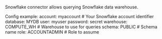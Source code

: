 Snowflake connector allows querying Snowflake data warehouse.

Config example:
    account: myaccount    # Your Snowflake account identifier
    database: MYDB
    user: myuser
    password: secret
    warehouse: COMPUTE_WH # Warehouse to use for queries
    schema: PUBLIC        # Schema name
    role: ACCOUNTADMIN    # Role to assume 